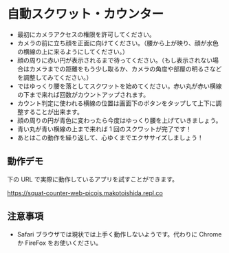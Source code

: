 # 自動スクワット・カウンター

- 最初にカメラアクセスの権限を許可してください。
- カメラの前に立ち顔を正面に向けてください。（腰から上が映り、顔が水色の横線の上に来るようにしてください。）
- 顔の周りに赤い円が表示されるまで待ってください。（もし表示されない場合はカメラまでの距離をもう少し取るか、カメラの角度や部屋の明るさなどを調整してみてください。）
- ではゆっくり腰を落としてスクワットを始めてください。赤い丸が赤い横線の下まで来れば回数がカウントアップされます。
- カウント判定に使われる横線の位置は画面下のボタンをタップして上下に調整することが出来ます。
- 顔の周りの円が青色に変わったら今度はゆっくり腰を上げていきましょう。
- 青い丸が青い横線の上まで来れば 1 回のスクワットが完了です！
- あとはこの動作を繰り返して、心ゆくまでエクササイズしましょう！

## 動作デモ

下の URL で実際に動作しているアプリを試すことができます。

https://squat-counter-web-picojs.makotoishida.repl.co

## 注意事項

- Safari ブラウザでは現状では上手く動作しないようです。代わりに Chrome か FireFox をお使いください。

